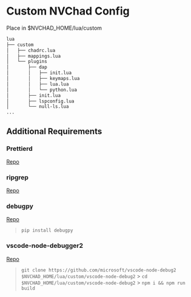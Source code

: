 # Custom NVChad Config

Place in $NVCHAD_HOME/lua/custom

```bash
lua
├── custom
│   ├── chadrc.lua
│   ├── mappings.lua
│   └── plugins
│       ├── dap
│       │   ├── init.lua
│       │   ├── keymaps.lua
│       │   ├── lua.lua
│       │   └── python.lua
│       ├── init.lua
│       ├── lspconfig.lua
│       └── null-ls.lua
...
```

## Additional Requirements

### Prettierd

[Repo](https://github.com/fsouza/prettierd#installation-guide)

### ripgrep

[Repo](https://github.com/BurntSushi/ripgrep#installation)

### debugpy

[Repo](https://github.com/microsoft/debugpy)

> `pip install debugpy`

### vscode-node-debugger2

[Repo](https://github.com/microsoft/vscode-node-debug2)

> `git clone https://github.com/microsoft/vscode-node-debug2 $NVCHAD_HOME/lua/custom/vscode-node-debug2` > `cd $NVCHAD_HOME/lua/custom/vscode-node-debug2` > `npm i && npm run build`
